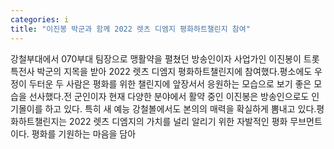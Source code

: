 ```yaml
---
categories: i
title: "이진봉 박군과 함께 2022 렛츠 디엠지 평화하트챌린지 참여"
---
```

강철부대에서 070부대 팀장으로 맹활약을 펼쳤던 방송인이자 사업가인 이진봉이 트롯특전사 박군의 지목을 받아 2022 렛츠 디엠지 평화하트챌린지에 참여했다.평소에도 우정이 두터운 두 사람은 평화를 위한 챌린지에 앞장서서 응원하는 모습으로 보기 좋은 모습을 선사했다.전 군인이자 현재 다양한 분야에서 활약 중인 이진봉은 방송인으로도 인기몰이를 하고 있다. 특히 새 예능 강철볼에서도 본의의 매력을 확실하게 뽐내고 있다.평화하트챌린지는 2022 렛츠 디엠지의 가치를 널리 알리기 위한 자발적인 평화 무브먼트이다. 평화를 기원하는 마음을 담아